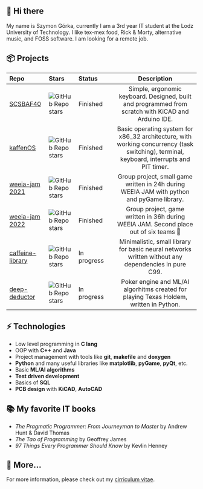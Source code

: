 ## 👋 Hi there

My name is Szymon Górka, currently I am a 3rd year IT student at the Lodz University of Technology. I like tex-mex food, Rick & Morty, alternative music, and FOSS software. I am looking for a remote job.

## 📦 Projects
|Repo|Stars|Status&nbsp;&nbsp;&nbsp;&nbsp;&nbsp;&nbsp;&nbsp;&nbsp;|Description|
|:---|:---|:---|:---:|
|[SCSBAF40](https://github.com/SzymonGoldberg/scsbaf40)|![GitHub Repo stars](https://img.shields.io/github/stars/SzymonGoldberg/scsbaf40?style=flat-square)|Finished|Simple, ergonomic keyboard. Designed, built and programmed from scratch with KiCAD and Arduino IDE.|
|[kaffenOS](https://github.com/SzymonGoldberg/kaffenOS)|![GitHub Repo stars](https://img.shields.io/github/stars/SzymonGoldberg/kaffenOS?style=flat-square)|Finished|Basic operating system for x86_32 architecture, with working concurrency (task switching), terminal, keyboard, interrupts and PIT timer.|
|[weeia-jam 2021](https://github.com/FruitEaters-Inc/weeia-jam)|![GitHub Repo stars](https://img.shields.io/github/stars/FruitEaters-Inc/weeia-jam?style=flat-square)|Finished| Group project, small game written in 24h during WEEIA JAM with python and pyGame library.|
|[weeia-jam 2022](https://github.com/FruitEaters-Inc/EEIA_Jam_2022)|![GitHub Repo stars](https://img.shields.io/github/stars/FruitEaters-Inc/EEIA_Jam_2022?style=flat-square)|Finished| Group project, game written in 36h during WEEIA JAM. Second place out of six teams 💪|
|[caffeine-library](https://github.com/SzymonGoldberg/caffeine-library)|![GitHub Repo stars](https://img.shields.io/github/stars/SzymonGoldberg/caffeine-library?style=flat-square)|In progress| Minimalistic, small library for basic neural networks written without any dependencies in pure C99.|
|[deep-deductor](https://github.com/SzymonGoldberg/deep-deductor)|![GitHub Repo stars](https://img.shields.io/github/stars/SzymonGoldberg/deep-deductor?style=flat-square)|In progress| Poker engine and ML/AI algorhitms created for playing Texas Holdem, written in Python.|

## ⚡ Technologies
* Low level programming in **C lang**
* OOP with **C++** and **Java**
* Project management with tools like **git**, **makefile** and **doxygen**
* **Python** and many useful libraries like **matplotlib**, **pyGame**, **pyQt**, etc.
* Basic **ML/AI algorithms**
* **Test driven development**
* Basics of **SQL**
* **PCB design** with **KiCAD**, **AutoCAD**

## 📚 My favorite IT books
* _The Pragmatic Programmer: From Journeyman to Master_ by Andrew Hunt & David Thomas
* _The Tao of Programming_ by Geoffrey James
* _97 Things Every Programmer Should Know_ by Kevlin Henney

## 💬 More...
For more information, please check out my [cirriculum vitae](https://github.com/SzymonGoldberg/SzymonGoldberg/blob/master/Gorka-Szymon-CV-github.pdf).

<!--
**SzymonGoldberg/SzymonGoldberg** is a ✨ _special_ ✨ repository because its `README.md` (this file) appears on your GitHub profile.

Here are some ideas to get you started:

- 🔭 I’m currently working on ...
- 🌱 I’m currently learning ...
- 👯 I’m looking to collaborate on ...
- 🤔 I’m looking for help with ...
- 💬 Ask me about ...
- 📫 How to reach me: ...
- 😄 Pronouns: ...
- ⚡ Fun fact: ...
-->  
